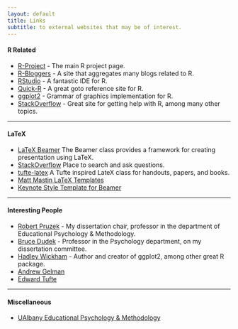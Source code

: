 ```yaml
---
layout: default
title: Links
subtitle: to external websites that may be of interest.
---
```


#### R Related

* [R-Project](http://www.r-project.org) - The main R project page.
* [R-Bloggers](http://r-bloggers.com) - A site that aggregates many blogs related to R.
* [RStudio](http://r-studio.com) - A fantastic IDE for R.
* [Quick-R](http://www.statmethods.net/) - A great goto reference site for R.
* [ggplot2](http://ggplot2.org) - Grammar of graphics implementation for R.
* [StackOverflow](http://stackoverflow.com/tags/r) - Great site for getting help with R, among many other topics.

____
#### LaTeX

* [LaTeX Beamer](https://bitbucket.org/rivanvx/beamer/wiki/Home) The Beamer class provides a framework for creating presentation using LaTeX.
* [StackOverflow](http://stackoverflow.com/tags/latex) Place to search and ask questions.
* [tufte-latex](http://code.google.com/p/tufte-latex/) A Tufte inspired LateX class for handouts, papers, and books.
* [Matt Mastin LaTeX Templates](https://sites.google.com/site/mattmastin/teaching/grsc-7700/latex-templates)
* [Keynote Style Template for Beamer](http://www.ucl.ac.uk/~ucbpeal/latexposter.html)

____
#### Interesting People

* [Robert Pruzek](http://rmpruzek.com) - My dissertation chair, professor in the department of Educational Psychology & Methodology.
* [Bruce Dudek](http://www.albany.edu/psychology/bcd/dudekclass.htm) - Professor in the Psychology department, on my dissertation committee.
* [Hadley Wickham](http://had.co.nz/) - Author and creator of ggplot2, among other great R package.
* [Andrew Gelman](http://andrewgelman.com/)
* [Edward Tufte](http://www.edwardtufte.com/tufte/)

____
#### Miscellaneous

* [UAlbany Educational Psychology & Methodology](http://albany.edu/educational_psychology)
